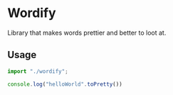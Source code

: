# Wordify
Library that makes words prettier and better to loot at.

## Usage
```ts
import "./wordify";

console.log("helloWorld".toPretty())
```

# 